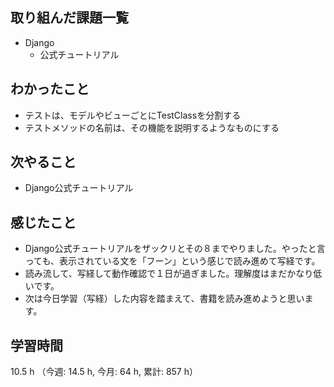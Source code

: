 ## 取り組んだ課題一覧
- Django
    - 公式チュートリアル

## わかったこと
- テストは、モデルやビューごとにTestClassを分割する
- テストメソッドの名前は、その機能を説明するようなものにする    

## 次やること
- Django公式チュートリアル    

## 感じたこと
- Django公式チュートリアルをザックリとその８までやりました。やったと言っても、表示されている文を「フーン」という感じで読み進めて写経です。
- 読み流して、写経して動作確認で１日が過ぎました。理解度はまだかなり低いです。
- 次は今日学習（写経）した内容を踏まえて、書籍を読み進めようと思います。
    
## 学習時間
10.5 h （今週: 14.5 h, 今月: 64 h, 累計: 857 h）